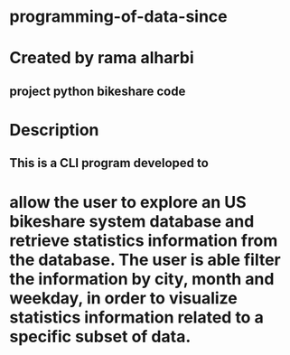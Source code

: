 # programming-of-data-since
# Created by rama alharbi
## project python bikeshare code 
# Description
## This is a CLI program developed to
# allow the user to explore an US bikeshare system database and retrieve statistics information from the database. The user is able filter the information by city, month and weekday, in order to visualize statistics information related to a specific subset of data.